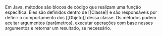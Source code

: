 Em Java, métodos são blocos de código que realizam uma função específica. Eles são definidos dentro de [[Classe]] e são responsáveis por definir o comportamento dos [[Objeto]] dessa classe. Os métodos podem aceitar argumentos (parâmetros), executar operações com base nesses argumentos e retornar um resultado, se necessário.

